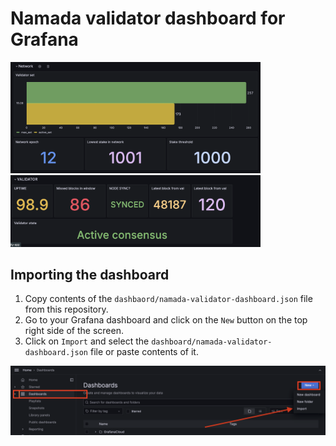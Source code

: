 # Namada validator dashboard for Grafana
<img src="Example_1.png" alt="example1" width="400"/>
<img src="Example_2.png" alt="example2" width="400"/>

## Importing the dashboard
1. Copy contents of the `dashbaord/namada-validator-dashboard.json` file from this repository.
2. Go to your Grafana dashboard and click on the `New` button on the top right side of the screen.
3. Click on `Import` and select the `dashboard/namada-validator-dashboard.json` file or paste contents of it.

<img src="Guide.png" alt="example2" />